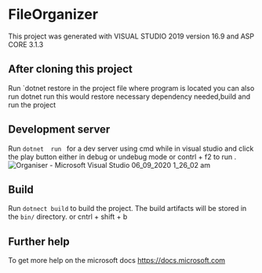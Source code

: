 # FileOrganizer

This project was generated with VISUAL STUDIO 2019 version 16.9 and ASP CORE 3.1.3
## After cloning this project

Run `dotnet restore in the project file where program is located you can also run dotnet run this would restore necessary dependency needed,build and run the project 


## Development server

Run `dotnet  run ` for a dev server using cmd while in visual studio and click the play button either in debug or undebug mode or contrl + f2 to run . 
![Organiser - Microsoft Visual Studio 06_09_2020 1_26_02 am](https://user-images.githubusercontent.com/54416255/92315634-5f5f1100-efe0-11ea-928d-03e1aa672e43.png)


## Build

Run `dotnect build` to build the project. The build artifacts will be stored in the `bin/` directory. or cntrl + shift  + b


## Further help

To get more help on the microsoft docs https://docs.microsoft.com
